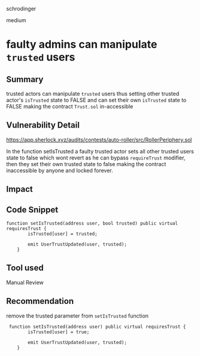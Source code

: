 schrodinger

medium

# faulty admins can manipulate `trusted` users

## Summary

trusted actors can manipulate `trusted` users thus setting other trusted actor's `isTrusted` state to FALSE and can set their own `isTrusted` state to FALSE making the contract `Trust.sol` in-accessible 

## Vulnerability Detail
https://app.sherlock.xyz/audits/contests/auto-roller/src/RollerPeriphery.sol

In the function setIsTrusted a faulty trusted actor sets all other trusted users state to false which wont revert as he can bypass `requireTrust` modifier, then they set their own trusted state to false making the contract inaccessible by anyone and locked forever.

## Impact

## Code Snippet
```solidity
function setIsTrusted(address user, bool trusted) public virtual requiresTrust {
        isTrusted[user] = trusted;

        emit UserTrustUpdated(user, trusted);
    }
```
## Tool used

Manual Review

## Recommendation
remove the trusted parameter from `setIsTrusted` function
```solidity
 function setIsTrusted(address user) public virtual requiresTrust {
        isTrusted[user] = true;

        emit UserTrustUpdated(user, trusted);
    }
```
